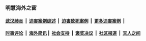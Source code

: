 
### 明慧海外之窗

####  [武汉肺炎](indexes/365.md?t=02161400) &nbsp;|&nbsp;  [迫害案例综述](indexes/328.md?t=02161400) &nbsp;|&nbsp; [迫害致死案例](indexes/277.md?t=02161400)  &nbsp;|&nbsp; [更多迫害案例](indexes/81.md?t=02161400)  &nbsp;|&nbsp; 
####  [时事评论](indexes/19.md?t=02161400) &nbsp;|&nbsp; [海外简讯](indexes/245.md?t=02161400)&nbsp;|&nbsp;  [社会支持](indexes/140.md?t=02161400) &nbsp;|&nbsp; [褒奖决议](indexes/282.md?t=02161400) &nbsp;|&nbsp; [社区报道](indexes/91.md?t=02161400)  &nbsp;|&nbsp; [天人之间](indexes/78.md?t=02161400) 

